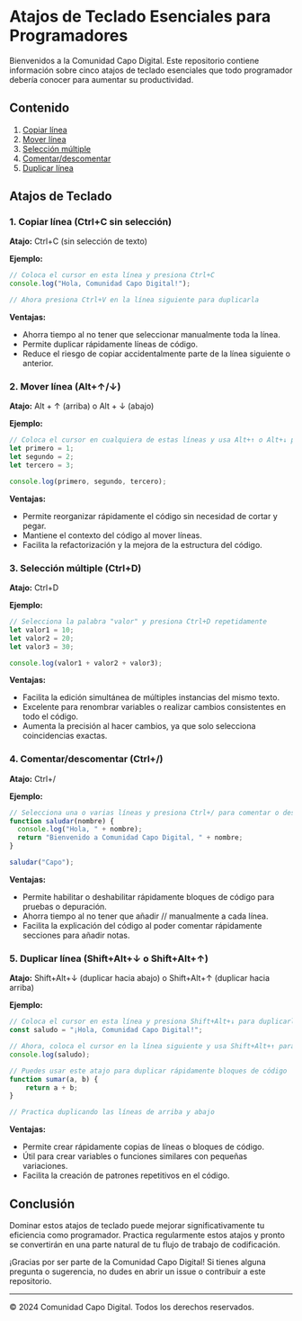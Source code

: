 # Atajos de Teclado Esenciales para Programadores

Bienvenidos a la Comunidad Capo Digital. Este repositorio contiene información sobre cinco atajos de teclado esenciales que todo programador debería conocer para aumentar su productividad.

## Contenido

1. [Copiar línea](#1-copiar-línea-ctrlc-sin-selección)
2. [Mover línea](#2-mover-línea-alt)
3. [Selección múltiple](#3-selección-múltiple-ctrld)
4. [Comentar/descomentar](#4-comentardescomentar-ctrl)
5. [Duplicar línea](#5-duplicar-línea-shiftalt-o-shiftalt)

## Atajos de Teclado

### 1. Copiar línea (Ctrl+C sin selección)

**Atajo:** Ctrl+C (sin selección de texto)

**Ejemplo:**
```javascript
// Coloca el cursor en esta línea y presiona Ctrl+C
console.log("Hola, Comunidad Capo Digital!");

// Ahora presiona Ctrl+V en la línea siguiente para duplicarla
```

**Ventajas:**
- Ahorra tiempo al no tener que seleccionar manualmente toda la línea.
- Permite duplicar rápidamente líneas de código.
- Reduce el riesgo de copiar accidentalmente parte de la línea siguiente o anterior.

### 2. Mover línea (Alt+↑/↓)

**Atajo:** Alt + ↑ (arriba) o Alt + ↓ (abajo)

**Ejemplo:**
```javascript
// Coloca el cursor en cualquiera de estas líneas y usa Alt+↑ o Alt+↓ para moverla
let primero = 1;
let segundo = 2;
let tercero = 3;

console.log(primero, segundo, tercero);
```

**Ventajas:**
- Permite reorganizar rápidamente el código sin necesidad de cortar y pegar.
- Mantiene el contexto del código al mover líneas.
- Facilita la refactorización y la mejora de la estructura del código.

### 3. Selección múltiple (Ctrl+D)

**Atajo:** Ctrl+D

**Ejemplo:**
```javascript
// Selecciona la palabra "valor" y presiona Ctrl+D repetidamente
let valor1 = 10;
let valor2 = 20;
let valor3 = 30;

console.log(valor1 + valor2 + valor3);
```

**Ventajas:**
- Facilita la edición simultánea de múltiples instancias del mismo texto.
- Excelente para renombrar variables o realizar cambios consistentes en todo el código.
- Aumenta la precisión al hacer cambios, ya que solo selecciona coincidencias exactas.

### 4. Comentar/descomentar (Ctrl+/)

**Atajo:** Ctrl+/

**Ejemplo:**
```javascript
// Selecciona una o varias líneas y presiona Ctrl+/ para comentar o descomentar
function saludar(nombre) {
  console.log("Hola, " + nombre);
  return "Bienvenido a Comunidad Capo Digital, " + nombre;
}

saludar("Capo");
```

**Ventajas:**
- Permite habilitar o deshabilitar rápidamente bloques de código para pruebas o depuración.
- Ahorra tiempo al no tener que añadir // manualmente a cada línea.
- Facilita la explicación del código al poder comentar rápidamente secciones para añadir notas.

### 5. Duplicar línea (Shift+Alt+↓ o Shift+Alt+↑)

**Atajo:** Shift+Alt+↓ (duplicar hacia abajo) o Shift+Alt+↑ (duplicar hacia arriba)

**Ejemplo:**
```javascript
// Coloca el cursor en esta línea y presiona Shift+Alt+↓ para duplicarla hacia abajo
const saludo = "¡Hola, Comunidad Capo Digital!";

// Ahora, coloca el cursor en la línea siguiente y usa Shift+Alt+↑ para duplicarla hacia arriba
console.log(saludo);

// Puedes usar este atajo para duplicar rápidamente bloques de código
function sumar(a, b) {
    return a + b;
}

// Practica duplicando las líneas de arriba y abajo
```

**Ventajas:**
- Permite crear rápidamente copias de líneas o bloques de código.
- Útil para crear variables o funciones similares con pequeñas variaciones.
- Facilita la creación de patrones repetitivos en el código.

## Conclusión

Dominar estos atajos de teclado puede mejorar significativamente tu eficiencia como programador. Practica regularmente estos atajos y pronto se convertirán en una parte natural de tu flujo de trabajo de codificación.

¡Gracias por ser parte de la Comunidad Capo Digital! Si tienes alguna pregunta o sugerencia, no dudes en abrir un issue o contribuir a este repositorio.

---

© 2024 Comunidad Capo Digital. Todos los derechos reservados.